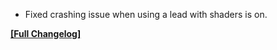 




- Fixed crashing issue when using a lead with shaders is on.


**[[Full Changelog]](https://wiki.crismpack.net/modpacks/breakneck-optimized/changelog/1.21/1.21.1#v4.1.1a)**